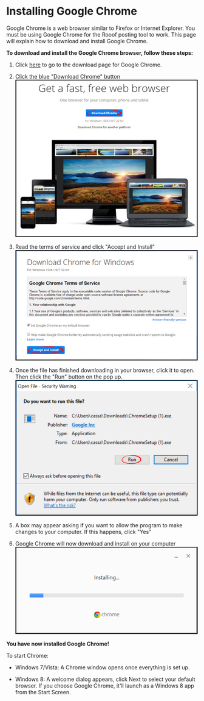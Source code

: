 # Installing Google Chrome
Google Chrome is a web browser similar to Firefox or Internet Explorer. You must be using Google Chrome for the Rooof posting tool to work. This page will explain how to download and install Google Chrome.

**To download and install the Google Chrome browser, follow these steps:**

1. Click [here](https://www.google.com/chrome/browser/desktop/index.html) to go to the download page for Google Chrome.
2. Click the blue "Download Chrome" button
![](chrome17.jpg)

3. Read the terms of service and click "Accept and Install"
![](chrome18.jpg)

4. Once the file has finished downloading in your browser, click it to open. Then click the "Run" button on the pop up.
![](chrome19.jpg)

5. A box may appear asking if you want to allow the program to make changes to your computer. If this happens, click "Yes"
6. Google Chrome will now download and install on your computer
![](chrome20.jpg)

**You have now installed Google Chrome!**

To start Chrome:
* Windows 7/Vista: A Chrome window opens once everything is set up.

* Windows 8: A welcome dialog appears, click Next to select your default browser. If you choose Google Chrome, it'll launch as a Windows 8 app from the Start Screen.
